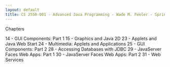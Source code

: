 ```yaml
---
layout: default
title: CS 2550-001 - Advanced Java Programming - Wade M. Peeler - Spring 2013
---
```


Chapters

14 - GUI Components: Part 1
15 - Graphics and Java 2D
23 - Applets and Java Web Start
24 - Multimedia: Applets and Applications
25 - GUI Components: Part 2
28 - Accessing Databases with JDBC
29 - JavaServer Faces Web Apps: Part 1
30 - JavaServer Faces Web Apps: Part 2
31 - Web Services